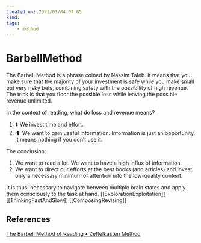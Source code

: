 ```yaml
---
created_on: 2023/01/04 07:05
kind:
tags: 
    - method
---
```


# BarbellMethod

The Barbell Method is a phrase coined by Nassim Taleb. It means that you make sure that the majority of your investment is safe while you make small but very risky bets, combining safety with the possibility of high revenue. The trick is that you floor the possible loss while leaving the possible revenue unlimited.

In the context of reading, what do loss and revenue means?

1. ⬇️ We invest time and effort.
2. ⬆️ We want to gain useful information. Information is just an opportunity. It means nothing if you don’t use it.

The conclusion:

1. We want to read a lot. We want to have a high influx of information.
2. We want to direct our efforts at the best books (and articles) and invest only a necessary minimum of attention into the low-quality content.

It is thus, necessary to navigate between multiple brain states and apply them consciously to the task at hand. [[ExplorationExploitation]] [[ThinkingFastAndSlow]] [[ComposingRevising]]

## References

[The Barbell Method of Reading • Zettelkasten Method](https://zettelkasten.de/posts/barbell-method-reading/)
